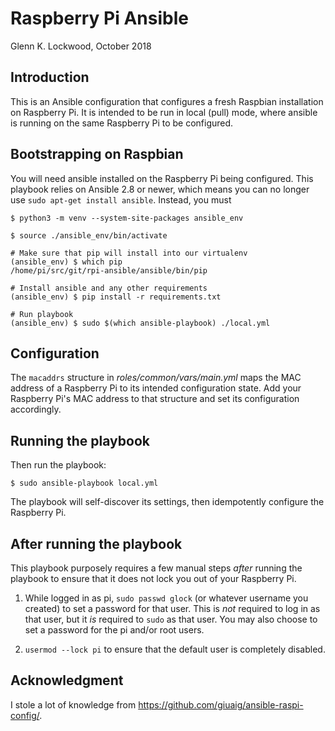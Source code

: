 # Raspberry Pi Ansible

Glenn K. Lockwood, October 2018

## Introduction

This is an Ansible configuration that configures a fresh Raspbian installation
on Raspberry Pi.  It is intended to be run in local (pull) mode, where ansible
is running on the same Raspberry Pi to be configured.

## Bootstrapping on Raspbian

You will need ansible installed on the Raspberry Pi being configured.  This
playbook relies on Ansible 2.8 or newer, which means you can no longer use
`sudo apt-get install ansible`.  Instead, you must

    $ python3 -m venv --system-site-packages ansible_env
    
    $ source ./ansible_env/bin/activate
    
    # Make sure that pip will install into our virtualenv
    (ansible_env) $ which pip
    /home/pi/src/git/rpi-ansible/ansible/bin/pip

    # Install ansible and any other requirements
    (ansible_env) $ pip install -r requirements.txt
    
    # Run playbook
    (ansible_env) $ sudo $(which ansible-playbook) ./local.yml

## Configuration

The `macaddrs` structure in _roles/common/vars/main.yml_ maps the MAC address of
a Raspberry Pi to its intended configuration state.  Add your Raspberry Pi's MAC
address to that structure and set its configuration accordingly.

## Running the playbook

Then run the playbook:

    $ sudo ansible-playbook local.yml 

The playbook will self-discover its settings, then idempotently configure the
Raspberry Pi.

## After running the playbook

This playbook purposely requires a few manual steps _after_ running the playbook
to ensure that it does not lock you out of your Raspberry Pi.

1. While logged in as pi, `sudo passwd glock` (or whatever username you created)
   to set a password for that user.  This is _not_ required to log in as that
   user, but it _is_ required to `sudo` as that user.  You may also choose to
   set a password for the pi and/or root users.

2. `usermod --lock pi` to ensure that the default user is completely disabled.

## Acknowledgment

I stole a lot of knowledge from https://github.com/giuaig/ansible-raspi-config/.
